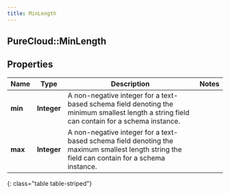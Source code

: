 ```yaml
---
title: MinLength
---
```

## PureCloud::MinLength

## Properties

|Name | Type | Description | Notes|
|------------ | ------------- | ------------- | -------------|
| **min** | **Integer** | A non-negative integer for a text-based schema field denoting the minimum smallest length a string field can contain for a schema instance. | |
| **max** | **Integer** | A non-negative integer for a text-based schema field denoting the maximum smallest length string the field can contain for a schema instance. | |
{: class="table table-striped"}


